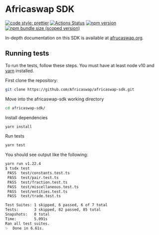 # Africaswap SDK

[![code style: prettier](https://img.shields.io/badge/code_style-prettier-ff69b4.svg?style=flat-square)](https://github.com/prettier/prettier)
[![Actions Status](https://github.com/Uniswap/africaswap-sdk/workflows/CI/badge.svg)](https://github.com/Africaswap/africaswap-sdk)
[![npm version](https://img.shields.io/npm/v/@africaswap/sdk/latest.svg)](https://www.npmjs.com/package/@africaswap/sdk/v/latest)
[![npm bundle size (scoped version)](https://img.shields.io/bundlephobia/minzip/@africaswap/sdk/latest.svg)](https://bundlephobia.com/result?p=@africaswap/sdk@latest)

In-depth documentation on this SDK is available at [afrucaswap.org](https://africawap.org/docs/v2/SDK/getting-started/).

## Running tests

To run the tests, follow these steps. You must have at least node v10 and [yarn](https://yarnpkg.com/) installed.

First clone the repository:

```sh
git clone https://github.com/Africaswap/africaswap-sdk.git
```

Move into the africaswap-sdk working directory

```sh
cd africaswap-sdk/
```

Install dependencies

```sh
yarn install
```

Run tests

```sh
yarn test
```

You should see output like the following:

```sh
yarn run v1.22.4
$ tsdx test
 PASS  test/constants.test.ts
 PASS  test/pair.test.ts
 PASS  test/fraction.test.ts
 PASS  test/miscellaneous.test.ts
 PASS  test/entities.test.ts
 PASS  test/trade.test.ts

Test Suites: 1 skipped, 6 passed, 6 of 7 total
Tests:       3 skipped, 82 passed, 85 total
Snapshots:   0 total
Time:        5.091s
Ran all test suites.
✨  Done in 6.61s.
```
